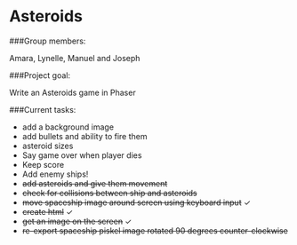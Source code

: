 # Asteroids

###Group members: 

Amara, Lynelle, Manuel and Joseph 

###Project goal:

Write an Asteroids game in Phaser

###Current tasks:

- add a background image
- add bullets and ability to fire them
- asteroid sizes
- Say game over when player dies
- Keep score
- Add enemy ships!
- ~~add asteroids and give them movement~~
- ~~check for collisions between ship and asteroids~~
- ~~move spaceship image around screen using keyboard input~~ ✓
- ~~create html~~ ✓
- ~~get an image on the screen~~ ✓
- ~~re-export spaceship piskel image rotated 90 degrees counter-clockwise~~
